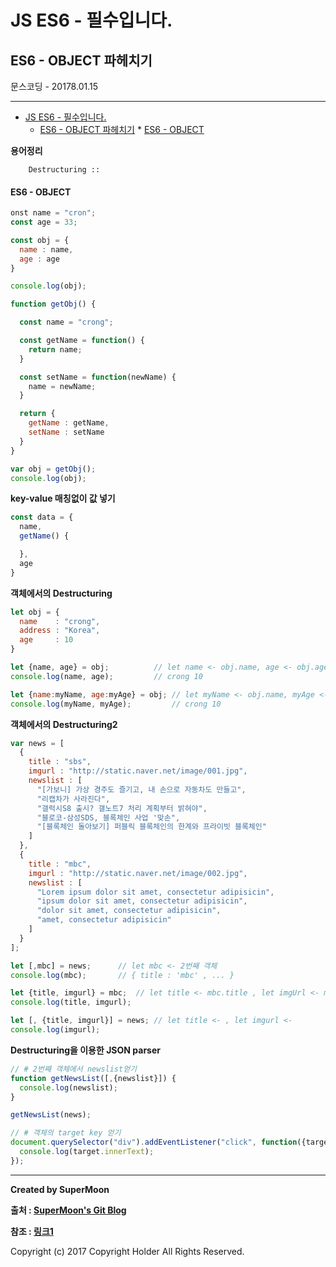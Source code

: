 # JS ES6 - 필수입니다.
## ES6 - OBJECT 파헤치기

<div class="pull-right"> 문스코딩 - 20178.01.15 </div>

---


<!-- @import "[TOC]" {cmd="toc" depthFrom=1 depthTo=6 orderedList=false} -->
<!-- code_chunk_output -->

* [JS ES6 - 필수입니다.](#js-es6-필수입니다)
	* [ES6 - OBJECT 파헤치기](#es6-object-파헤치기)
			* [ES6 - OBJECT](#es6-object)

<!-- /code_chunk_output -->


**용어정리**
```
    Destructuring ::
```




#### ES6 - OBJECT

```js
onst name = "cron";
const age = 33;

const obj = {
  name : name,
  age : age
}

console.log(obj);
```




```js
function getObj() {

  const name = "crong";

  const getName = function() {
    return name;
  }

  const setName = function(newName) {
    name = newName;
  }

  return {
    getName : getName,
    setName : setName
  }
}

var obj = getObj();
console.log(obj);
```



**key-value 매칭없이 값 넣기**

```js
const data = {
  name,
  getName() {

  },
  age
}
```




**객체에서의 Destructuring**

```js
let obj = {
  name    : "crong",
  address : "Korea",
  age     : 10
}

let {name, age} = obj;          // let name <- obj.name, age <- obj.age
console.log(name, age);         // crong 10

let {name:myName, age:myAge} = obj; // let myName <- obj.name, myAge <- obj.age
console.log(myName, myAge);         // crong 10
```

**객체에서의 Destructuring2**

```js
var news = [
  {
    title : "sbs",
    imgurl : "http://static.naver.net/image/001.jpg",
    newslist : [
      "[가보니] 가상 경주도 즐기고, 내 손으로 자동차도 만들고",
      "리캡차가 사라진다",
      "갤럭시S8 출시? 갤노트7 처리 계획부터 밝혀야",
      "블로코-삼성SDS, 블록체인 사업 '맞손",
      "[블록체인 돌아보기] 퍼블릭 블록체인의 한계와 프라이빗 블록체인"
    ]
  },
  {
    title : "mbc",
    imgurl : "http://static.naver.net/image/002.jpg",
    newslist : [
      "Lorem ipsum dolor sit amet, consectetur adipisicin",
      "ipsum dolor sit amet, consectetur adipisicin",
      "dolor sit amet, consectetur adipisicin",
      "amet, consectetur adipisicin"
    ]
  }
];

let [,mbc] = news;      // let mbc <- 2번째 객체
console.log(mbc);       // { title : 'mbc' , ... }

let {title, imgurl} = mbc;  // let title <- mbc.title , let imgUrl <- mbc.imgurl
console.log(title, imgurl);

let [, {title, imgurl}] = news; // let title <- , let imgurl <-
console.log(imgurl);

```


**Destructuring을 이용한 JSON parser**


```js
// # 2번째 객체에서 newslist얻기
function getNewsList([,{newslist}]) {
  console.log(newslist);
}

getNewsList(news);
```


```js
// # 객체의 target key 얻기
document.querySelector("div").addEventListener("click", function({target}){
  console.log(target.innerText);
});
```

---

**Created by SuperMoon**

**출처 : [SuperMoon's Git Blog](https://github.com/jm921106)**

**참조 : [링크1]()**

Copyright (c) 2017 Copyright Holder All Rights Reserved.
